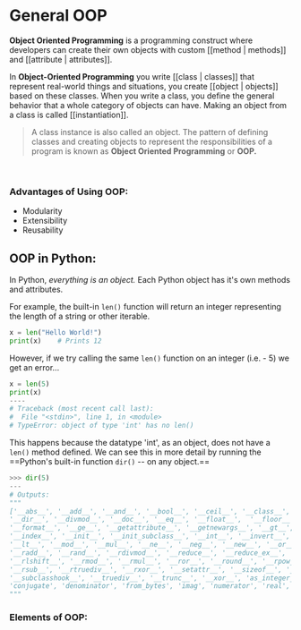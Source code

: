 # General OOP
**Object Oriented Programming** is a programming construct where developers can create their own objects with custom [[method | methods]] and [[attribute | attributes]].

In **Object-Oriented Programming** you write [[class | classes]] that represent real-world things and situations, you create [[object | objects]] based on these classes.
When you write a class, you define the general behavior that a whole category of objects can have. Making an object from a class is called [[instantiation]].

> A class instance is also called an object. The pattern of defining classes and creating objects to represent the responsibilities of a program is known as **Object Oriented Programming** or **OOP.** 

<br>

### Advantages of Using OOP:
- Modularity
- Extensibility
- Reusability


## OOP in Python:
In Python, _everything is an object._ Each Python object has it's own methods and attributes.

For example, the built-in `len()` function will return an integer representing the length of a string or other iterable.
```py
x = len("Hello World!")
print(x)	# Prints 12
```

However, if we try calling the same `len()` function on an integer (i.e. - 5) we get an error...
```py
x = len(5)
print(x)
----
# Traceback (most recent call last):  
#  File "<stdin>", line 1, in <module>  
# TypeError: object of type 'int' has no len()
```
This happens because the datatype 'int', as an object, does not have a `len()` method defined.
We can see this in more detail by running the ==Python's built-in function `dir()`  -- on any object.==
```py
>>> dir(5)
---
# Outputs:
"""
['__abs__', '__add__', '__and__', '__bool__', '__ceil__', '__class__', '__delattr__', 
'__dir__', '__divmod__', '__doc__', '__eq__', '__float__',  '__floor__', '__floordiv__', 
'__format__', '__ge__', '__getattribute__', '__getnewargs__', '__gt__', '__hash__', 
'__index__', '__init__', '__init_subclass__', '__int__', '__invert__', '__le__', '__lshift__', 
'__lt__', '__mod__', '__mul__', '__ne__', '__neg__', '__new__', '__or__', '__pos__', '__pow__', 
'__radd__', '__rand__', '__rdivmod__', '__reduce__', '__reduce_ex__', '__repr__', '__rfloordiv__', 
'__rlshift__', '__rmod__', '__rmul__', '__ror__', '__round__', '__rpow__', '__rrshift__', '__rshift__', 
'__rsub__', '__rtruediv__', '__rxor__', '__setattr__', '__sizeof__', '__str__', '__sub__', 
'__subclasshook__', '__truediv__', '__trunc__', '__xor__', 'as_integer_ratio', 'bit_length', 
'conjugate', 'denominator', 'from_bytes', 'imag', 'numerator', 'real', 'to_bytes']
"""
```




### Elements of OOP:

